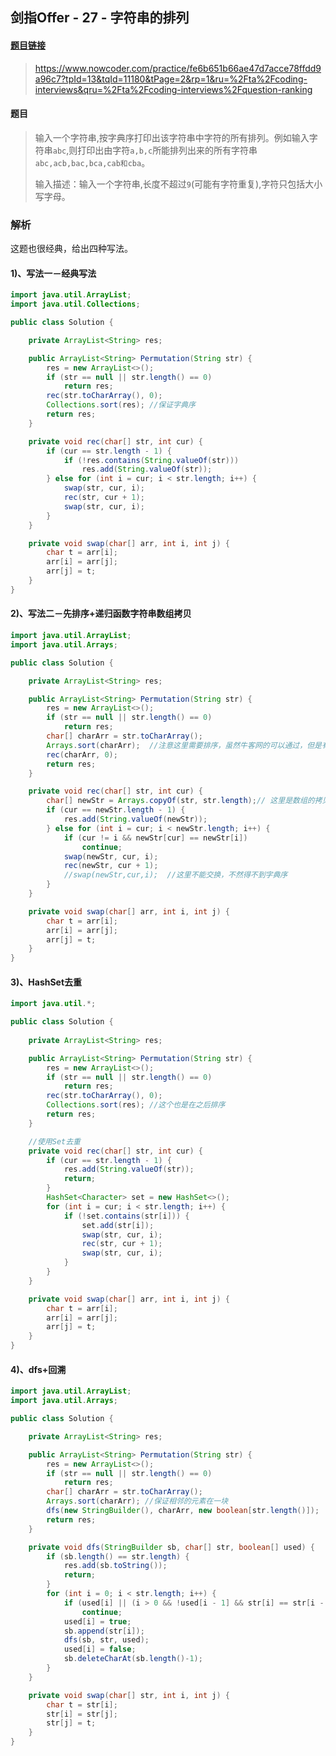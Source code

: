 ## 剑指Offer - 27 - 字符串的排列

#### [题目链接](https://www.nowcoder.com/practice/fe6b651b66ae47d7acce78ffdd9a96c7?tpId=13&tqId=11180&tPage=2&rp=1&ru=%2Fta%2Fcoding-interviews&qru=%2Fta%2Fcoding-interviews%2Fquestion-ranking)

> https://www.nowcoder.com/practice/fe6b651b66ae47d7acce78ffdd9a96c7?tpId=13&tqId=11180&tPage=2&rp=1&ru=%2Fta%2Fcoding-interviews&qru=%2Fta%2Fcoding-interviews%2Fquestion-ranking

#### 题目

> 输入一个字符串,按字典序打印出该字符串中字符的所有排列。例如输入字符串`abc`,则打印出由字符`a,b,c`所能排列出来的所有字符串`abc,acb,bac,bca,cab和cba`。
>
> 输入描述：输入一个字符串,长度不超过`9`(可能有字符重复),字符只包括大小写字母。

### 解析

这题也很经典，给出四种写法。

#### 1)、写法一－经典写法

```java
import java.util.ArrayList;
import java.util.Collections;

public class Solution {

    private ArrayList<String> res;

    public ArrayList<String> Permutation(String str) {
        res = new ArrayList<>();
        if (str == null || str.length() == 0)
            return res;
        rec(str.toCharArray(), 0);
        Collections.sort(res); //保证字典序
        return res;
    }

    private void rec(char[] str, int cur) {
        if (cur == str.length - 1) {
            if (!res.contains(String.valueOf(str)))
                res.add(String.valueOf(str));
        } else for (int i = cur; i < str.length; i++) {
            swap(str, cur, i);
            rec(str, cur + 1);
            swap(str, cur, i);
        }
    }

    private void swap(char[] arr, int i, int j) {
        char t = arr[i];
        arr[i] = arr[j];
        arr[j] = t;
    }
}
```

#### 2)、写法二－先排序+递归函数字符串数组拷贝

```java
import java.util.ArrayList;
import java.util.Arrays;

public class Solution {

    private ArrayList<String> res;

    public ArrayList<String> Permutation(String str) {
        res = new ArrayList<>();
        if (str == null || str.length() == 0)
            return res;
        char[] charArr = str.toCharArray();
        Arrays.sort(charArr);  //注意这里需要排序，虽然牛客网的可以通过，但是有问题
        rec(charArr, 0);
        return res;
    }

    private void rec(char[] str, int cur) {
        char[] newStr = Arrays.copyOf(str, str.length);// 这里是数组的拷贝，然后后面就不要swap了...
        if (cur == newStr.length - 1) {
            res.add(String.valueOf(newStr));
        } else for (int i = cur; i < newStr.length; i++) {
            if (cur != i && newStr[cur] == newStr[i])
                continue;
            swap(newStr, cur, i);
            rec(newStr, cur + 1);
            //swap(newStr,cur,i);  //这里不能交换，不然得不到字典序
        }
    }

    private void swap(char[] arr, int i, int j) {
        char t = arr[i];
        arr[i] = arr[j];
        arr[j] = t;
    }
}
```

#### 3)、HashSet去重

```java
import java.util.*;

public class Solution {
    
    private ArrayList<String> res;

    public ArrayList<String> Permutation(String str) {
        res = new ArrayList<>();
        if (str == null || str.length() == 0)
            return res;
        rec(str.toCharArray(), 0);
        Collections.sort(res); //这个也是在之后排序
        return res;
    }

    //使用Set去重
    private void rec(char[] str, int cur) {
        if (cur == str.length - 1) {
            res.add(String.valueOf(str));
            return;
        }
        HashSet<Character> set = new HashSet<>();
        for (int i = cur; i < str.length; i++) {
            if (!set.contains(str[i])) {
                set.add(str[i]);
                swap(str, cur, i);
                rec(str, cur + 1);
                swap(str, cur, i);
            }
        }
    }

    private void swap(char[] arr, int i, int j) {
        char t = arr[i];
        arr[i] = arr[j];
        arr[j] = t;
    }
}
```

#### 4)、dfs+回溯



```java
import java.util.ArrayList;
import java.util.Arrays;

public class Solution {

    private ArrayList<String> res;

    public ArrayList<String> Permutation(String str) {
        res = new ArrayList<>();
        if (str == null || str.length() == 0)
            return res;
        char[] charArr = str.toCharArray();
        Arrays.sort(charArr); //保证相邻的元素在一块
        dfs(new StringBuilder(), charArr, new boolean[str.length()]);
        return res;
    }

    private void dfs(StringBuilder sb, char[] str, boolean[] used) {
        if (sb.length() == str.length) {
            res.add(sb.toString());
            return;
        }
        for (int i = 0; i < str.length; i++) {
            if (used[i] || (i > 0 && !used[i - 1] && str[i] == str[i - 1]))//去重
                continue;
            used[i] = true;
            sb.append(str[i]);
            dfs(sb, str, used);
            used[i] = false;
            sb.deleteCharAt(sb.length()-1);
        }
    }

    private void swap(char[] str, int i, int j) {
        char t = str[i];
        str[i] = str[j];
        str[j] = t;
    }
}
```

